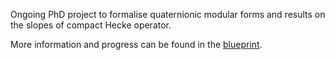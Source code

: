 Ongoing PhD project to formalise quaternionic modular forms and results on the slopes of compact Hecke operator.

More information and progress can be found in the [blueprint](https://williamcoram.github.io/PhD/blueprint/sect0001.html).
